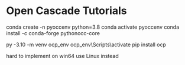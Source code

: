 # Open Cascade Tutorials 
conda create -n pyoccenv python=3.8
conda activate pyoccenv
conda install -c conda-forge pythonocc-core

py -3.10 -m venv ocp_env
ocp_env\Scripts\activate
pip install ocp


hard to implement on win64 use Linux instead
